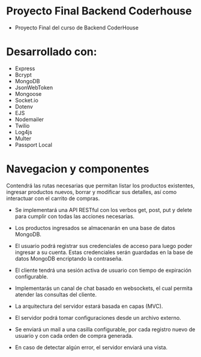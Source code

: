 # Proyecto Final Backend Coderhouse

- Proyecto Final del curso de Backend CoderHouse

# Desarrollado con:

- Express
- Bcrypt
- MongoDB
- JsonWebToken
- Mongoose
- Socket.io
- Dotenv
- EJS
- Nodemailer
- Twilio
- Log4js
- Multer
- Passport Local

# Navegacion y componentes

Contendrá las rutas necesarias que permitan listar los productos existentes, ingresar productos nuevos, borrar y modificar sus detalles, así como interactuar con el carrito de compras.

- Se implementará una API RESTful con los verbos get, post, put y delete para cumplir con todas las acciones necesarias.

- Los productos ingresados se almacenarán en una base de datos MongoDB.

- El usuario podrá registrar sus credenciales de acceso para luego poder ingresar a su cuenta. Estas credenciales serán guardadas en la base de datos MongoDB encriptando la contraseña.

- El cliente tendrá una sesión activa de usuario con tiempo de expiración configurable.

- Implementarás un canal de chat basado en websockets, el cual permita atender las consultas del cliente.

- La arquitectura del servidor estará basada en capas (MVC).

- El servidor podrá tomar configuraciones desde un archivo externo.

- Se enviará un mail a una casilla configurable, por cada registro nuevo de usuario y con cada orden de compra generada.

- En caso de detectar algún error, el servidor enviará una vista.